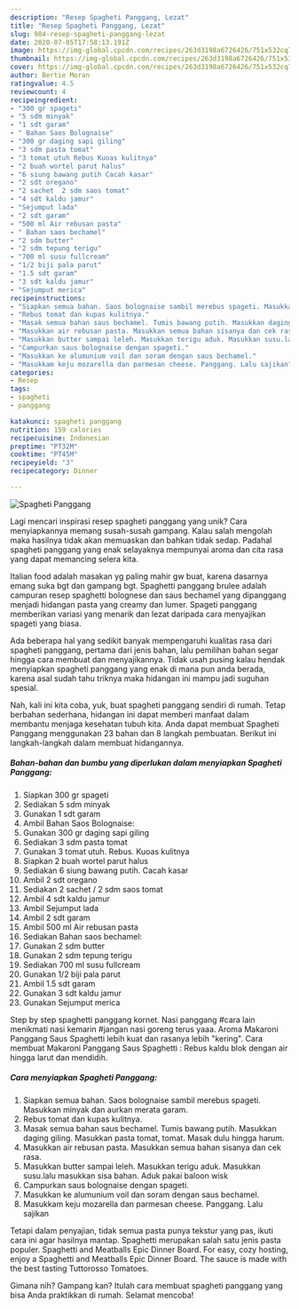 ```yaml
---
description: "Resep Spagheti Panggang, Lezat"
title: "Resep Spagheti Panggang, Lezat"
slug: 984-resep-spagheti-panggang-lezat
date: 2020-07-05T17:58:13.191Z
image: https://img-global.cpcdn.com/recipes/263d3198a6726426/751x532cq70/spagheti-panggang-foto-resep-utama.jpg
thumbnail: https://img-global.cpcdn.com/recipes/263d3198a6726426/751x532cq70/spagheti-panggang-foto-resep-utama.jpg
cover: https://img-global.cpcdn.com/recipes/263d3198a6726426/751x532cq70/spagheti-panggang-foto-resep-utama.jpg
author: Bertie Moran
ratingvalue: 4.5
reviewcount: 4
recipeingredient:
- "300 gr spageti"
- "5 sdm minyak"
- "1 sdt garam"
- " Bahan Saos Bolognaise"
- "300 gr daging sapi giling"
- "3 sdm pasta tomat"
- "3 tomat utuh Rebus Kuoas kulitnya"
- "2 buah wortel parut halus"
- "6 siung bawang putih Cacah kasar"
- "2 sdt oregano"
- "2 sachet  2 sdm saos tomat"
- "4 sdt kaldu jamur"
- "Sejumput lada"
- "2 sdt garam"
- "500 ml Air rebusan pasta"
- " Bahan saos bechamel"
- "2 sdm butter"
- "2 sdm tepung terigu"
- "700 ml susu fullcream"
- "1/2 biji pala parut"
- "1.5 sdt garam"
- "3 sdt kaldu jamur"
- "Sejumput merica"
recipeinstructions:
- "Siapkan semua bahan. Saos bolognaise sambil merebus spageti. Masukkan minyak dan aurkan merata garam."
- "Rebus tomat dan kupas kulitnya."
- "Masak semua bahan saus bechamel. Tumis bawang putih. Masukkan daging giling. Masukkan pasta tomat, tomat. Masak dulu hingga harum."
- "Masukkan air rebusan pasta. Masukkan semua bahan sisanya dan cek rasa."
- "Masukkan butter sampai leleh. Masukkan terigu aduk. Masukkan susu.lalu masukkan sisa bahan. Aduk pakai baloon wisk"
- "Campurkan saus bolognaise dengan spageti."
- "Masukkan ke alumunium voil dan soram dengan saus bechamel."
- "Masukkam keju mozarella dan parmesan cheese. Panggang. Lalu sajikan"
categories:
- Resep
tags:
- spagheti
- panggang

katakunci: spagheti panggang 
nutrition: 159 calories
recipecuisine: Indonesian
preptime: "PT32M"
cooktime: "PT45M"
recipeyield: "3"
recipecategory: Dinner

---
```



![Spagheti Panggang](https://img-global.cpcdn.com/recipes/263d3198a6726426/751x532cq70/spagheti-panggang-foto-resep-utama.jpg)

Lagi mencari inspirasi resep spagheti panggang yang unik? Cara menyiapkannya memang susah-susah gampang. Kalau salah mengolah maka hasilnya tidak akan memuaskan dan bahkan tidak sedap. Padahal spagheti panggang yang enak selayaknya mempunyai aroma dan cita rasa yang dapat memancing selera kita.

Italian food adalah masakan yg paling mahir gw buat, karena dasarnya emang suka bgt dan gampang bgt. Spaghetti panggang brulee adalah campuran resep spaghetti bolognese dan saus bechamel yang dipanggang menjadi hidangan pasta yang creamy dan lumer. Spageti panggang memberikan variasi yang menarik dan lezat daripada cara menyajikan spageti yang biasa.

Ada beberapa hal yang sedikit banyak mempengaruhi kualitas rasa dari spagheti panggang, pertama dari jenis bahan, lalu pemilihan bahan segar hingga cara membuat dan menyajikannya. Tidak usah pusing kalau hendak menyiapkan spagheti panggang yang enak di mana pun anda berada, karena asal sudah tahu triknya maka hidangan ini mampu jadi suguhan spesial.


Nah, kali ini kita coba, yuk, buat spagheti panggang sendiri di rumah. Tetap berbahan sederhana, hidangan ini dapat memberi manfaat dalam membantu menjaga kesehatan tubuh kita. Anda dapat membuat Spagheti Panggang menggunakan 23 bahan dan 8 langkah pembuatan. Berikut ini langkah-langkah dalam membuat hidangannya.

<!--inarticleads1-->

##### Bahan-bahan dan bumbu yang diperlukan dalam menyiapkan Spagheti Panggang:

1. Siapkan 300 gr spageti
1. Sediakan 5 sdm minyak
1. Gunakan 1 sdt garam
1. Ambil  Bahan Saos Bolognaise:
1. Gunakan 300 gr daging sapi giling
1. Sediakan 3 sdm pasta tomat
1. Gunakan 3 tomat utuh. Rebus. Kuoas kulitnya
1. Siapkan 2 buah wortel parut halus
1. Sediakan 6 siung bawang putih. Cacah kasar
1. Ambil 2 sdt oregano
1. Sediakan 2 sachet / 2 sdm saos tomat
1. Ambil 4 sdt kaldu jamur
1. Ambil Sejumput lada
1. Ambil 2 sdt garam
1. Ambil 500 ml Air rebusan pasta
1. Sediakan  Bahan saos bechamel:
1. Gunakan 2 sdm butter
1. Gunakan 2 sdm tepung terigu
1. Sediakan 700 ml susu fullcream
1. Gunakan 1/2 biji pala parut
1. Ambil 1.5 sdt garam
1. Gunakan 3 sdt kaldu jamur
1. Gunakan Sejumput merica


Step by step spaghetti panggang kornet. Nasi panggang #cara lain menikmati nasi kemarin #jangan nasi goreng terus yaaa. Aroma Makaroni Panggang Saus Spaghetti lebih kuat dan rasanya lebih &#34;kering&#34;. Cara membuat Makaroni Panggang Saus Spaghetti : Rebus kaldu blok dengan air hingga larut dan mendidih. 

<!--inarticleads2-->

##### Cara menyiapkan Spagheti Panggang:

1. Siapkan semua bahan. Saos bolognaise sambil merebus spageti. Masukkan minyak dan aurkan merata garam.
1. Rebus tomat dan kupas kulitnya.
1. Masak semua bahan saus bechamel. Tumis bawang putih. Masukkan daging giling. Masukkan pasta tomat, tomat. Masak dulu hingga harum.
1. Masukkan air rebusan pasta. Masukkan semua bahan sisanya dan cek rasa.
1. Masukkan butter sampai leleh. Masukkan terigu aduk. Masukkan susu.lalu masukkan sisa bahan. Aduk pakai baloon wisk
1. Campurkan saus bolognaise dengan spageti.
1. Masukkan ke alumunium voil dan soram dengan saus bechamel.
1. Masukkam keju mozarella dan parmesan cheese. Panggang. Lalu sajikan


Tetapi dalam penyajian, tidak semua pasta punya tekstur yang pas, ikuti cara ini agar hasilnya mantap. Spaghetti merupakan salah satu jenis pasta populer. Spaghetti and Meatballs Epic Dinner Board. For easy, cozy hosting, enjoy a Spaghetti and Meatballs Epic Dinner Board. The sauce is made with the best tasting Tuttorosso Tomatoes. 

Gimana nih? Gampang kan? Itulah cara membuat spagheti panggang yang bisa Anda praktikkan di rumah. Selamat mencoba!
